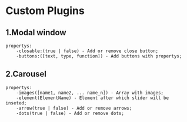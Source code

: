 # Custom Plugins
## 1.Modal window
    propertys:
        -closable:(true | false) - Add or remove close button;
        -buttons:([text, type, function]) - Add buttons with propertys;

## 2.Carousel
    propertys:
        -images([name1, name2, ... name_n]) - Array with images;
        -element(ElementName) - Element after which slider will be inseted;
        -arrow(true | false) - Add or remove arrows;
        -dots(true | false) - Add or remove dots;
